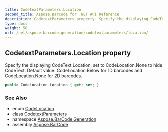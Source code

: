 ```yaml
---
title: CodetextParameters.Location
second_title: Aspose.BarCode for .NET API Reference
description: CodetextParameters property. Specify the displaying CodeText Location set to CodeLocation.None to hide CodeText. Default value CodeLocation.Below for 1D barcodes and CodeLocation.None for 2D barcodes
type: docs
weight: 50
url: /net/aspose.barcode.generation/codetextparameters/location/
---
```

## CodetextParameters.Location property

Specify the displaying CodeText Location, set to CodeLocation.None to hide CodeText. Default value: CodeLocation.Below for 1D barcodes and CodeLocation.None for 2D barcodes.

```csharp
public CodeLocation Location { get; set; }
```

### See Also

* enum [CodeLocation](../../codelocation/)
* class [CodetextParameters](../)
* namespace [Aspose.BarCode.Generation](../../codetextparameters/)
* assembly [Aspose.BarCode](../../../)


